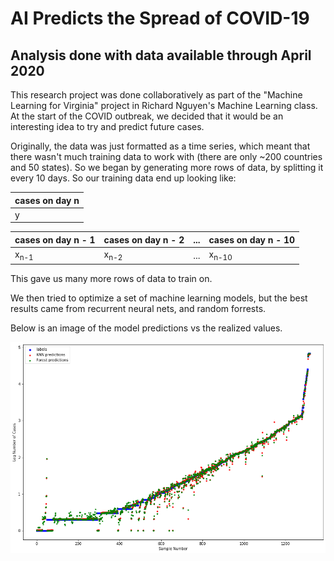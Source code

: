 # AI Predicts the Spread of COVID-19
## Analysis done with data available through April 2020
This research project was done collaboratively as part of the "Machine Learning for Virginia" project in Richard Nguyen's Machine Learning class. 
At the start of the COVID outbreak, we decided that it would be an interesting idea to try and predict future cases.

Originally, the data was just formatted as a time series, which meant that there wasn't much training data to work with (there are only ~200 countries and 50 states). So we began by generating more rows of data, by splitting it every 10 days. So our training data end up looking like:  

| cases on day n |  
| -------------- |
| y |
  

| cases on day n - 1 | cases on day n - 2 | ... | cases on day n - 10 |
| ------------------ | ------------------ | --- | ------------------- |
| x<sub>n-1</sub> | x<sub>n-2</sub> | ... | x<sub>n-10</sub> |  

This gave us many more rows of data to train on.  

We then tried to optimize a set of machine learning models, but the best results came from recurrent neural nets, and random forrests.

Below is an image of the model predictions vs the realized values.


![Predictions](./predictions.png)
